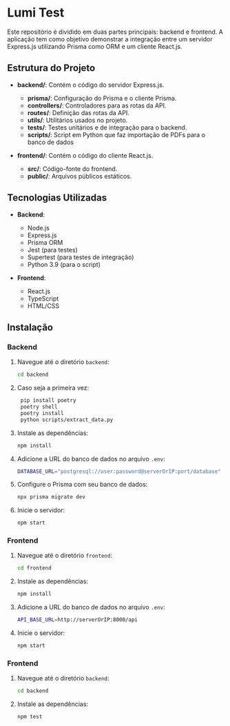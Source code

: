 # Lumi Test

Este repositório é dividido em duas partes principais: backend e frontend. A aplicação tem como objetivo demonstrar a integração entre um servidor Express.js utilizando Prisma como ORM e um cliente React.js.

## Estrutura do Projeto

- **backend/**: Contém o código do servidor Express.js.
  - **prisma/**: Configuração do Prisma e o cliente Prisma.
  - **controllers/**: Controladores para as rotas da API.
  - **routes/**: Definição das rotas da API.
  - **utils/**: Utilitários usados no projeto.
  - **tests/**: Testes unitários e de integração para o backend.
  - **scripts/**: Script em Python que faz importação de PDFs para o banco de dados

- **frontend/**: Contém o código do cliente React.js.
  - **src/**: Código-fonte do frontend.
  - **public/**: Arquivos públicos estáticos.

## Tecnologias Utilizadas

- **Backend**:
  - Node.js
  - Express.js
  - Prisma ORM
  - Jest (para testes)
  - Supertest (para testes de integração)
  - Python 3.9 (para o script)
  
- **Frontend**:
  - React.js
  - TypeScript
  - HTML/CSS

## Instalação

### Backend

1. Navegue até o diretório `backend`:
   ```sh
   cd backend
2. Caso seja a primeira vez:
   ```sh
    pip install poetry
    poetry shell
    poetry install
    python scripts/extract_data.py
3. Instale as dependências:
   ```sh
   npm install
5. Adicione a URL do banco de dados no arquivo `.env`:
   ```sh
   DATABASE_URL="postgresql://user:password@serverOrIP:port/database"
6. Configure o Prisma com seu banco de dados:
   ```sh
   npx prisma migrate dev
7. Inicie o servidor:
   ```sh
   npm start

### Frontend

1. Navegue até o diretório `frontend`:
   ```sh
   cd frontend
2. Instale as dependências:
   ```sh
   npm install
3. Adicione a URL do banco de dados no arquivo `.env`:
   ```sh
   API_BASE_URL=http://serverOrIP:8000/api
4. Inicie o servidor:
   ```sh
   npm start

### Frontend

1. Navegue até o diretório `backend`:
   ```sh
   cd backend
2. Instale as dependências:
   ```sh
   npm test
